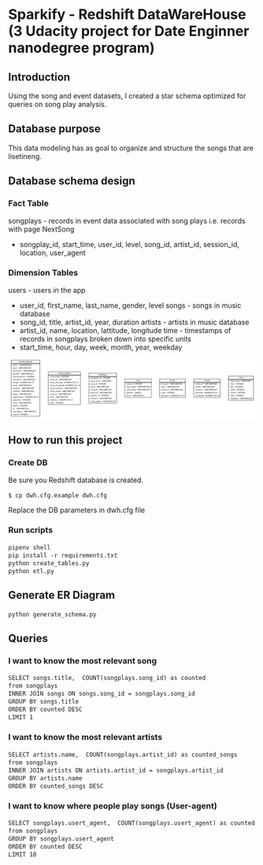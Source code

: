 # Sparkify - Redshift DataWareHouse (3 Udacity project for Date Enginner nanodegree program)

## Introduction

Using the song and event datasets, I created a star schema optimized for queries on song play analysis. 

## Database purpose

This data modeling has as goal to organize and structure the songs that are lisetineng.

## Database schema design

### Fact Table
songplays - records in event data associated with song plays i.e. records with page NextSong
* songplay_id, start_time, user_id, level, song_id, artist_id, session_id, location, user_agent


### Dimension Tables
users - users in the app
* user_id, first_name, last_name, gender, level
songs - songs in music database
* song_id, title, artist_id, year, duration
artists - artists in music database
* artist_id, name, location, lattitude, longitude
time - timestamps of records in songplays broken down into specific units
* start_time, hour, day, week, month, year, weekday


![Database schema](sparkifydb_dwh_erd.png)

## How to run this project 

### Create DB

Be sure you Redshift database is created. 
```
$ cp dwh.cfg.example dwh.cfg
```

Replace the DB parameters in dwh.cfg file

### Run scripts
```
pipenv shell
pip install -r requirements.txt
python create_tables.py 
python etl.py
```

## Generate ER Diagram
```
python generate_schema.py
```

## Queries

### I want to know the most relevant song
```
SELECT songs.title,  COUNT(songplays.song_id) as counted
from songplays
INNER JOIN songs ON songs.song_id = songplays.song_id
GROUP BY songs.title
ORDER BY counted DESC
LIMIT 1
```


### I want to know the most relevant artists
```
SELECT artists.name,  COUNT(songplays.artist_id) as counted_songs
from songplays
INNER JOIN artists ON artists.artist_id = songplays.artist_id
GROUP BY artists.name
ORDER BY counted_songs DESC
```

### I want to know where people play songs (User-agent)
```
SELECT songplays.usert_agent,  COUNT(songplays.usert_agent) as counted
from songplays
GROUP BY songplays.usert_agent
ORDER BY counted DESC
LIMIT 10
```